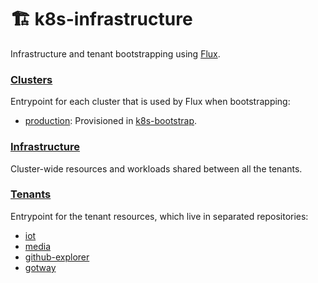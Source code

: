 # 🏗️ k8s-infrastructure
Infrastructure and tenant bootstrapping using [Flux](https://fluxcd.io/).

### [Clusters](./clusters) 

Entrypoint for each cluster that is used by Flux when bootstrapping:
- [production](https://github.com/mmontes11/k8s-bootstrap/blob/main/bootstrap.sh): Provisioned in [k8s-bootstrap](https://github.com/mmontes11/k8s-bootstrap).


### [Infrastructure](./infrastructure) 

Cluster-wide resources and workloads shared between all the tenants. 

### [Tenants](./tenants) 

Entrypoint for the tenant resources, which live in separated repositories:
- [iot](https://github.com/mmontes11/k8s-iot)
- [media](https://github.com/mmontes11/k8s-media)
- [github-explorer](https://github.com/mmontes11/k8s-github-explorer)
- [gotway](https://github.com/gotway/k8s-gotway)
